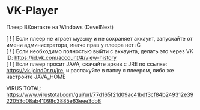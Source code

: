 # VK-Player
Плеер ВКонтакте на Windows (DevelNext)

[ ! ] Если плеер не играет музыку и не сохраняет аккаунт, запускайте от имени администратора, иначе прав у плеера нет :С <br>
[ ! ] Если необходимо полностью выйти с аккаунта, делать это через VK ID: https://id.vk.com/account/#/view-history <br>
[ ! ] Если плеер просит JAVA, скачайте архив с JRE по ссылке: https://vk.joind0r.ru/jre, и распакуйте в папку с плеером, либо же настройте JAVA_HOME

VIRUS TOTAL: https://www.virustotal.com/gui/url/77d165f21d09ac41bdf3cf84b249312e3922053d08ab41098c3885e63eee3cb8
